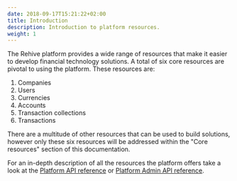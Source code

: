 ```yaml
---
date: 2018-09-17T15:21:22+02:00
title: Introduction
description: Introduction to platform resources.
weight: 1
---
```


The Rehive platform provides a wide range of resources that make it easier to develop financial technology solutions. A total of six core resources are pivotal to using the platform. These resources are:

1. Companies
2. Users
3. Currencies
4. Accounts
5. Transaction collections
6. Transactions

There are a multitude of other resources that can be used to build solutions, however only these six resources will be  addressed within the "Core resources" section of this documentation.

<aside class="notice">
	For an in-depth description of all the resources the platform offers take a look at the <a href="REPLACE" target="_blank">Platform API reference</a> or <a href="REPLACE" target="_blank">Platform Admin API reference</a>.
</aside>
